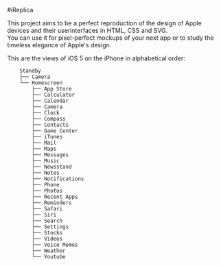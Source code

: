 #iReplica

This project aims to be a perfect reproduction of the design of Apple devices and their userinterfaces in HTML, CSS and SVG.  
You can use it for pixel-perfect mockups of your next app or to study the timeless elegance of Apple's design.

This are the views of iOS 5 on the iPhone in alphabetical order:
		
		Standby
		├── Camera
		└── Homescreen
			├── App Store
			├── Calculator
			├── Calendar
			├── Camera
			├── Clock
			├── Compass
			├── Contacts
			├── Game Center
			├── iTunes
			├── Mail
			├── Maps
			├── Messages
			├── Music
			├── Newsstand
			├── Notes
			├── Notifications
			├── Phone
			├── Photos
			├── Recent Apps
			├── Reminders
			├── Safari
			├── Siri
			├── Search
			├── Settings
			├── Stocks
			├── Videos
			├── Voice Memos
			├── Weather
			└── Youtube
